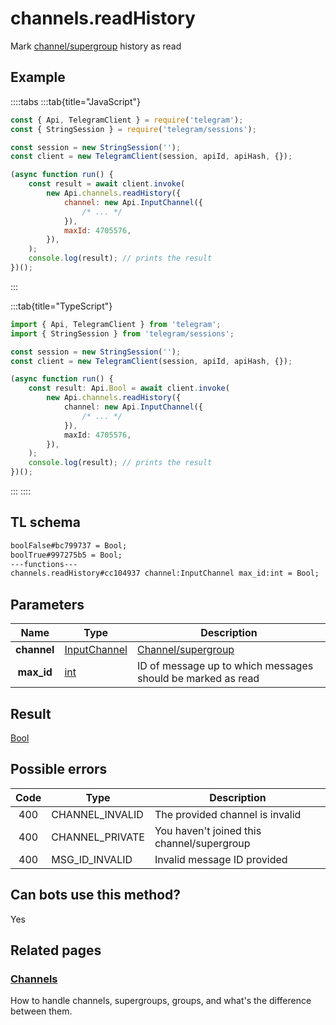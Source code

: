 # channels.readHistory

Mark [channel/supergroup](https://core.telegram.org/api/channel) history as read

## Example

::::tabs
:::tab{title="JavaScript"}

```js
const { Api, TelegramClient } = require('telegram');
const { StringSession } = require('telegram/sessions');

const session = new StringSession('');
const client = new TelegramClient(session, apiId, apiHash, {});

(async function run() {
    const result = await client.invoke(
        new Api.channels.readHistory({
            channel: new Api.InputChannel({
                /* ... */
            }),
            maxId: 4705576,
        }),
    );
    console.log(result); // prints the result
})();
```

:::

:::tab{title="TypeScript"}

```ts
import { Api, TelegramClient } from 'telegram';
import { StringSession } from 'telegram/sessions';

const session = new StringSession('');
const client = new TelegramClient(session, apiId, apiHash, {});

(async function run() {
    const result: Api.Bool = await client.invoke(
        new Api.channels.readHistory({
            channel: new Api.InputChannel({
                /* ... */
            }),
            maxId: 4705576,
        }),
    );
    console.log(result); // prints the result
})();
```

:::
::::

## TL schema

```txt
boolFalse#bc799737 = Bool;
boolTrue#997275b5 = Bool;
---functions---
channels.readHistory#cc104937 channel:InputChannel max_id:int = Bool;
```

## Parameters

|    Name     | Type                                                        | Description                                                 |
| :---------: | ----------------------------------------------------------- | ----------------------------------------------------------- |
| **channel** | [InputChannel](https://core.telegram.org/type/InputChannel) | [Channel/supergroup](https://core.telegram.org/api/channel) |
| **max_id**  | [int](https://core.telegram.org/type/int)                   | ID of message up to which messages should be marked as read |

## Result

[Bool](https://core.telegram.org/type/Bool)

## Possible errors

| Code | Type            | Description                                |
| :--: | --------------- | ------------------------------------------ |
| 400  | CHANNEL_INVALID | The provided channel is invalid            |
| 400  | CHANNEL_PRIVATE | You haven't joined this channel/supergroup |
| 400  | MSG_ID_INVALID  | Invalid message ID provided                |

## Can bots use this method?

Yes

## Related pages

### [Channels](https://core.telegram.org/api/channel)

How to handle channels, supergroups, groups, and what's the difference between them.
